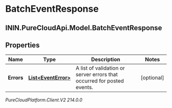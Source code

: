 # BatchEventResponse

## ININ.PureCloudApi.Model.BatchEventResponse

## Properties

|Name | Type | Description | Notes|
|------------ | ------------- | ------------- | -------------|
| **Errors** | [**List&lt;EventError&gt;**](EventError) | A list of validation or server errors that occurred for posted events. | [optional] |



_PureCloudPlatform.Client.V2 214.0.0_
